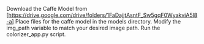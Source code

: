 Download the Caffe Model from [https://drive.google.com/drive/folders/1FaDajjtAsntF_Sw5gqF0WyakviA5l8-a] Place files for the caffe model in the models directory. Modify the img_path variable to match your desired image path. Run the colorizer_app.py script.
